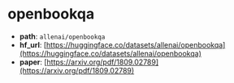 
# openbookqa
+ **path**: `allenai/openbookqa`  
+ **hf_url**: [https://huggingface.co/datasets/allenai/openbookqa](https://huggingface.co/datasets/allenai/openbookqa)  
+ **paper**: [https://arxiv.org/pdf/1809.02789](https://arxiv.org/pdf/1809.02789)  
